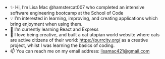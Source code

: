 - ✨ Hi, I’m Lisa Mac @hamstercat007 who completed an intensive software engineering bootcamp at the School of Code
- 💡 I’m interested in learning, improving, and creating applications which bring enjoyment when using them. 
- 🌱 I’m currently learning React and Express
- 💞️ I love being creative, and built a cat utopian world website where cats are active citizens of their world: https://purrcity.org/ as a creative project, whilst I was learning the basics of coding. 
- 📫 You can reach me on my email address: lisamac421@gmail.com

<!---
hamstercat007/hamstercat007 is a ✨ special ✨ repository because its `README.md` (this file) appears on your GitHub profile.
You can click the Preview link to take a look at your changes.
--->

